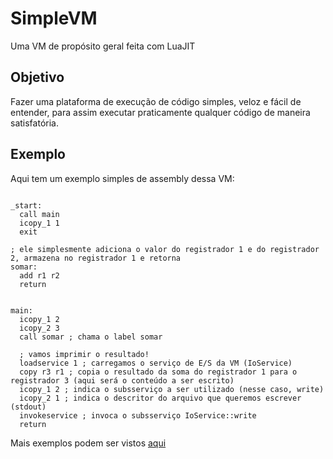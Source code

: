 # SimpleVM
Uma VM de propósito geral feita com LuaJIT

## Objetivo
Fazer uma plataforma de execução de código simples, veloz e fácil de entender, para assim executar praticamente qualquer código de maneira satisfatória.

## Exemplo
Aqui tem um exemplo simples de assembly dessa VM:

```

_start:
  call main
  icopy_1 1
  exit

; ele simplesmente adiciona o valor do registrador 1 e do registrador 2, armazena no registrador 1 e retorna
somar:
  add r1 r2
  return


main:
  icopy_1 2
  icopy_2 3
  call somar ; chama o label somar
  
  ; vamos imprimir o resultado!
  loadservice 1 ; carregamos o serviço de E/S da VM (IoService)
  copy r3 r1 ; copia o resultado da soma do registrador 1 para o registrador 3 (aqui será o conteúdo a ser escrito)
  icopy_1 2 ; indica o subsserviço a ser utilizado (nesse caso, write)
  icopy_2 1 ; indica o descritor do arquivo que queremos escrever (stdout)
  invokeservice ; invoca o subsserviço IoService::write
  return
```

Mais exemplos podem ser vistos [aqui](./examples)
